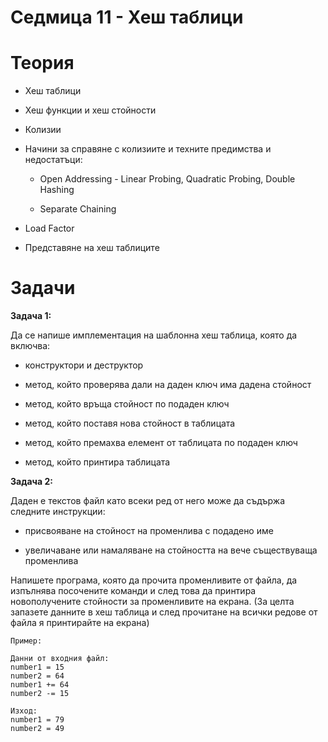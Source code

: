 # Седмица 11 - Хеш таблици

# Теория

- Хеш таблици

- Хеш функции и хеш стойности

- Колизии

- Начини за справяне с колизиите и техните предимства и недостатъци: 

  - Open Addressing - Linear Probing, Quadratic Probing, Double Hashing
  
  - Separate Chaining
  
- Load Factor  

- Представяне на хеш таблиците

# Задачи

**Задача 1:**

Да се напише имплементация на шаблонна хеш таблица, която да включва:

- конструктори и деструктор

- метод, който проверява дали на даден ключ има дадена стойност

- метод, който връща стойност по подаден ключ

- метод, който поставя нова стойност в таблицата

- метод, който премахва елемент от таблицата по подаден ключ

- метод, който принтира таблицата

**Задача 2:**

Даден е текстов файл като всеки ред от него може да съдържа следните инструкции:

- присвояване на стойност на променлива с подадено име

- увеличаване или намаляване на стойността на вече съществуваща променлива

Напишете програма, която да прочита променливите от файла, да изпълнява посочените команди и след това да принтира новополучените стойности за променливите на екрана.
(За целта запазете данните в хеш таблица и след прочитане на всички редове от файла я принтирайте на екрана)

```
Пример:

Данни от входния файл:
number1 = 15
number2 = 64
number1 += 64
number2 -= 15

Изход:
number1 = 79
number2 = 49
```

